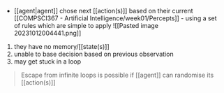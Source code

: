 - [[agent|agent]] chose next [[action(s)]] based on their current [[COMPSCI367 - Artificial Intelligence/week01/Percepts]] - using a set of rules which are simple to apply
![[Pasted image 20231012004441.png]]

1. they have no memory/[[state(s)]]
2. unable to base decision based on previous observation
3. may get stuck in a loop

>Escape from infinite loops is possible if [[agent]] can randomise its [[action(s)]]